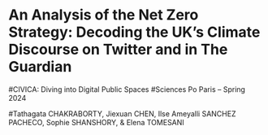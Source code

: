 # An Analysis of the Net Zero Strategy: Decoding the UK’s Climate Discourse on Twitter and in The Guardian

#CIVICA: Diving into Digital Public Spaces 
#Sciences Po Paris – Spring 2024

#Tathagata CHAKRABORTY, Jiexuan CHEN, Ilse Ameyalli SANCHEZ PACHECO, Sophie SHANSHORY, & Elena TOMESANI
